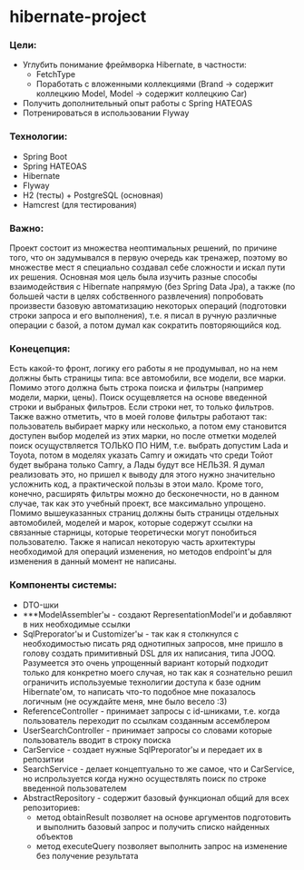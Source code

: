 # hibernate-project
### Цели:
- Углубить понимание фреймворка Hibernate, в частности:
  - FetchType
  - Поработать с вложенными коллекциями (Brand -> содержит коллецкию Model, Model -> содержит коллецкию Car)
- Получить дополнительный опыт работы с Spring HATEOAS
- Потренироваться в использовании Flyway

### Технологии: 
- Spring Boot
- Spring HATEOAS
- Hibernate
- Flyway
- H2 (тесты) + PostgreSQL (основная)
- Hamcrest (для тестирования)

### Важно:
Проект состоит из множества неоптимальных решений, по причине того, что он задумывался в первую очередь как тренажер,
поэтому во множестве мест я специально создавал себе сложности и искал пути их решения. Основная моя цель была изучить
разные способы взаимодействия с Hibernate напрямую (без Spring Data Jpa), а также (по большей части в целях собственного развлечения) 
попробовать произвести базовую автоматизацию некоторых операций (подготовки строки запроса и его выполнения), т.е. я писал 
в ручную различные операции с базой, а потом думал как сократить повторяющийся код.

### Конецепция:
Есть какой-то фронт, логику его работы я не продумывал, но на нем должны быть страницы типа: все автомобили, все модели, все марки.
Помимо этого должна быть строка поиска и фильтры (например модели, марки, цены). Поиск осущевляется на основе введенной строки и 
выбраных фильтров. Если строки нет, то только фильтров. Также важно отметить, что в моей голове фильтры работают 
так: пользователь выбирает марку или несколько, а потом ему становится доступен выбор моделей из этих марки, но после отметки моделей поиск
осущуствляется ТОЛЬКО ПО НИМ, т.е. выбрать допустим Lada и Toyota, потом в моделях указать Camry и ожидать что среди Тойот будет выбрана только
Camry, а Лады будут все НЕЛЬЗЯ. Я думал реализовать это, но пришел к выводу для этого нужно значительно усложнить код, а практической пользы
в этои мало. Кроме того, конечно, расширять фильтры можно до бесконечности, но в данном случае, так как это учебный проект, все максимально
упрощено. Помимо вышеуказанных страниц должны быть страницы отдельных автомобилей, моделей и марок, которые содержут ссылки на связанные старницы, 
которые теоретически могут понобиться пользователю. Также я написал некоторую часть архитектуры необходимой для операций изменения, но методов
endpoint'ы для изменения в данный момент не написаны. 
    
### Компоненты системы:
- DTO-шки
- ***ModelAssembler'ы - создают RepresentationModel'и и добавляют в них необходимые ссылки
- SqlPreporator'ы и Customizer'ы - так как я столкнулся с необходимостью писать ряд однотипных запросов, 
мне пришло в голову создать примитивный DSL для их написания, типа JOOQ. Разумеется это очень упрощенный вариант который 
подходит только для конкретно моего случая, но так как я сознательно решил ограничить используемые технолигии доступа к базе одним Hibernate'ом,
то написать что-то подобное мне показалось логичным (не осуждайте меня, мне было весело :3) 
- ReferenceController - принимает запросы с id-шниками, т.е. когда пользователь переходит по ссылкам созданным ассемблером 
- UserSearchController - принимает запросы со словами которые пользователь вводит в строку поиска
- CarService - создает нужные SqlPreporator'ы и передает их в репозитии
- SearchService - делает концептуально то же самое, что и CarService, но испрользуется когда нужно осуществлять поиск по строке введенной пользователем
- AbstractRepository - содержит базовый функционал общий для всех репозиториев:
  - метод obtainResult позволяет на основе аргументов подготовить и выполнить базовый запрос и получить списко найденных объектов
  - метод executeQuery позволяет выполнить запрос на изменение без получение результата
